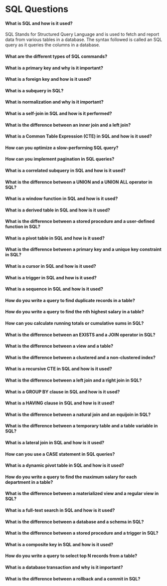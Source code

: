 # SQL Questions

#### What is SQL and how is it used?
SQL Stands for Structured Query Language and is used to fetch and report data from various tables in a database. The syntax followed is called an SQL query as it queries the columns in a database.

#### What are the different types of SQL commands?
#### What is a primary key and why is it important?
#### What is a foreign key and how is it used?
#### What is a subquery in SQL?
#### What is normalization and why is it important?
#### What is a self-join in SQL and how is it performed?
#### What is the difference between an inner join and a left join?
#### What is a Common Table Expression (CTE) in SQL and how is it used?
#### How can you optimize a slow-performing SQL query?
#### How can you implement pagination in SQL queries?
#### What is a correlated subquery in SQL and how is it used?
#### What is the difference between a UNION and a UNION ALL operator in SQL?
#### What is a window function in SQL and how is it used?
#### What is a derived table in SQL and how is it used?
#### What is the difference between a stored procedure and a user-defined function in SQL?
#### What is a pivot table in SQL and how is it used?
#### What is the difference between a primary key and a unique key constraint in SQL?
#### What is a cursor in SQL and how is it used?
#### What is a trigger in SQL and how is it used?
#### What is a sequence in SQL and how is it used?
#### How do you write a query to find duplicate records in a table?
#### How do you write a query to find the nth highest salary in a table?
#### How can you calculate running totals or cumulative sums in SQL?
#### What is the difference between an EXISTS and a JOIN operator in SQL?
#### What is the difference between a view and a table?
#### What is the difference between a clustered and a non-clustered index?
#### What is a recursive CTE in SQL and how is it used?
#### What is the difference between a left join and a right join in SQL?
#### What is a GROUP BY clause in SQL and how is it used?
#### What is a HAVING clause in SQL and how is it used?
#### What is the difference between a natural join and an equijoin in SQL?
#### What is the difference between a temporary table and a table variable in SQL?
#### What is a lateral join in SQL and how is it used?
#### How can you use a CASE statement in SQL queries?
#### What is a dynamic pivot table in SQL and how is it used?
#### How do you write a query to find the maximum salary for each department in a table?
#### What is the difference between a materialized view and a regular view in SQL?
#### What is a full-text search in SQL and how is it used?
#### What is the difference between a database and a schema in SQL?
#### What is the difference between a stored procedure and a trigger in SQL?
#### What is a composite key in SQL and how is it used?
#### How do you write a query to select top N records from a table?
#### What is a database transaction and why is it important?
#### What is the difference between a rollback and a commit in SQL?

